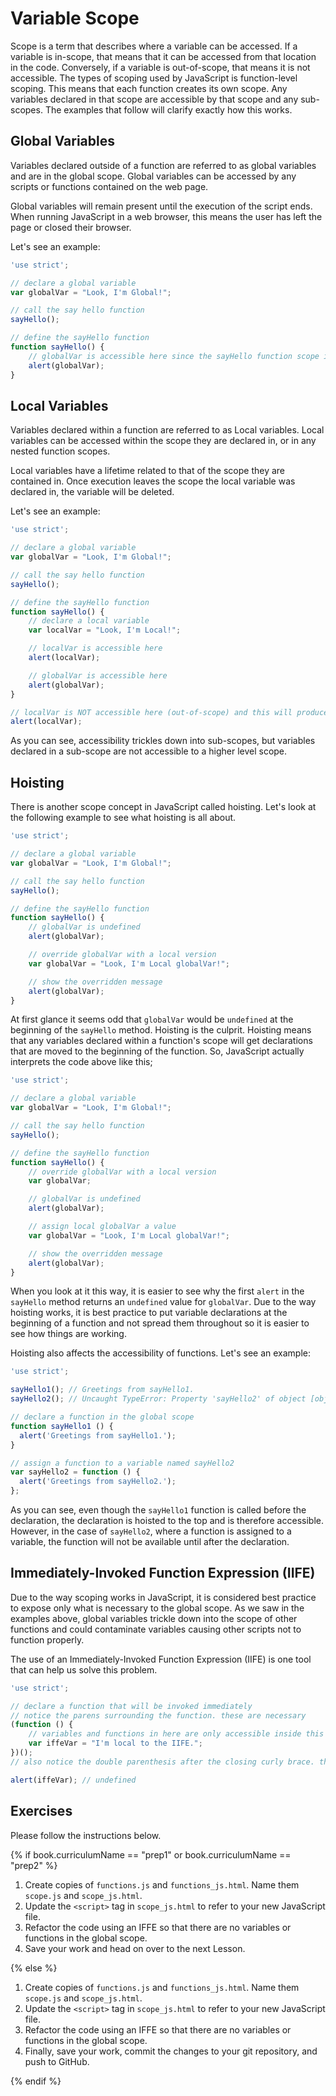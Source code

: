 # Variable Scope

Scope is a term that describes where a variable can be accessed. If a variable is in-scope, that means that it can be accessed from that location in the code. Conversely, if a variable is out-of-scope, that means it is not accessible. The types of scoping used by JavaScript is function-level scoping. This means that each function creates its own scope. Any variables declared in that scope are accessible by that scope and any sub-scopes. The examples that follow will clarify exactly how this works.

## Global Variables

Variables declared outside of a function are referred to as global variables and are in the global scope. Global variables can be accessed by any scripts or functions contained on the web page.

Global variables will remain present until the execution of the script ends. When running JavaScript in a web browser, this means the user has left the page or closed their browser.

Let's see an example:

```js
'use strict';

// declare a global variable
var globalVar = "Look, I'm Global!";

// call the say hello function
sayHello();

// define the sayHello function
function sayHello() {
    // globalVar is accessible here since the sayHello function scope is a sub-scope of the global scope
    alert(globalVar);
}
```

## Local Variables

Variables declared within a function are referred to as Local variables. Local variables can be accessed within the scope they are declared in, or in any nested function scopes.

Local variables have a lifetime related to that of the scope they are contained in. Once execution leaves the scope the local variable was declared in, the variable will be deleted.

Let's see an example:

```js
'use strict';

// declare a global variable
var globalVar = "Look, I'm Global!";

// call the say hello function
sayHello();

// define the sayHello function
function sayHello() {
    // declare a local variable
    var localVar = "Look, I'm Local!";

    // localVar is accessible here
    alert(localVar);

    // globalVar is accessible here
    alert(globalVar);
}

// localVar is NOT accessible here (out-of-scope) and this will produce an error
alert(localVar);
```

As you can see, accessibility trickles down into sub-scopes, but variables declared in a sub-scope are not accessible to a higher level scope.

## Hoisting

There is another scope concept in JavaScript called hoisting. Let's look at the following example to see what hoisting is all about.

```js
'use strict';

// declare a global variable
var globalVar = "Look, I'm Global!";

// call the say hello function
sayHello();

// define the sayHello function
function sayHello() {
    // globalVar is undefined
    alert(globalVar);

    // override globalVar with a local version
    var globalVar = "Look, I'm Local globalVar!";

    // show the overridden message
    alert(globalVar);
}
```

At first glance it seems odd that `globalVar` would be `undefined` at the beginning of the `sayHello` method. Hoisting is the culprit. Hoisting means that any variables declared within a function's scope will get declarations that are moved to the beginning of the function. So, JavaScript actually interprets the code above like this;

```js
'use strict';

// declare a global variable
var globalVar = "Look, I'm Global!";

// call the say hello function
sayHello();

// define the sayHello function
function sayHello() {
    // override globalVar with a local version
    var globalVar;

    // globalVar is undefined
    alert(globalVar);

    // assign local globalVar a value
    var globalVar = "Look, I'm Local globalVar!";

    // show the overridden message
    alert(globalVar);
}
```

When you look at it this way, it is easier to see why the first `alert` in the `sayHello` method returns an `undefined` value for `globalVar`. Due to the way hoisting works, it is best practice to put variable declarations at the beginning of a function and not spread them throughout so it is easier to see how things are working.

Hoisting also affects the accessibility of functions. Let's see an example:

```js
'use strict';

sayHello1(); // Greetings from sayHello1.
sayHello2(); // Uncaught TypeError: Property 'sayHello2' of object [object Object] is not a function

// declare a function in the global scope
function sayHello1 () {
  alert('Greetings from sayHello1.');
}

// assign a function to a variable named sayHello2
var sayHello2 = function () {
  alert('Greetings from sayHello2.');
};
```

As you can see, even though the `sayHello1` function is called before the declaration, the declaration is hoisted to the top and is therefore accessible. However, in the case of `sayHello2`, where a function is assigned to a variable, the function will not be available until after the declaration.

## Immediately-Invoked Function Expression (IIFE)

Due to the way scoping works in JavaScript, it is considered best practice to expose only what is necessary to the global scope. As we saw in the examples above, global variables trickle down into the scope of other functions and could contaminate variables causing other scripts not to function properly.

The use of an Immediately-Invoked Function Expression (IIFE) is one tool that can help us solve this problem.

```js
'use strict';

// declare a function that will be invoked immediately
// notice the parens surrounding the function. these are necessary
(function () {
    // variables and functions in here are only accessible inside this function's scope
    var iffeVar = "I'm local to the IIFE.";
})();
// also notice the double parenthesis after the closing curly brace. these invoke the function.

alert(iffeVar); // undefined
```

## Exercises

Please follow the instructions below.

{% if book.curriculumName == "prep1" or book.curriculumName == "prep2" %}

1. Create copies of `functions.js` and `functions_js.html`. Name them `scope.js` and `scope_js.html`.
1. Update the `<script>` tag in `scope_js.html` to refer to your new JavaScript file.
1. Refactor the code using an IFFE so that there are no variables or functions in the global scope.
1. Save your work and head on over to the next Lesson.

{% else %}

1. Create copies of `functions.js` and `functions_js.html`. Name them `scope.js` and `scope_js.html`.
1. Update the `<script>` tag in `scope_js.html` to refer to your new JavaScript file.
1. Refactor the code using an IFFE so that there are no variables or functions in the global scope.
1. Finally, save your work, commit the changes to your git repository, and push to GitHub.

{% endif %}
